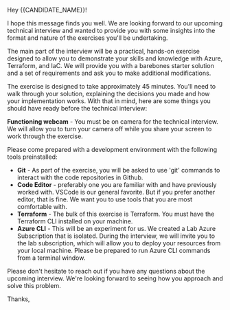 Hey {{CANDIDATE_NAME}}!

I hope this message finds you well. We are looking forward to our upcoming technical interview and wanted to provide you with some insights into the format and nature of the exercises you'll be undertaking.

The main part of the interview will be a practical, hands-on exercise designed to allow you to demonstrate your skills and knowledge with Azure, Terraform, and IaC. We will provide you with a barebones starter solution and a set of requirements and ask you to make additional modifications.

The exercise is designed to take approximately 45 minutes. You'll need to walk through your solution, explaining the decisions you made and how your implementation works. With that in mind, here are some things you should have ready before the technical interview:

**Functioning webcam** - You must be on camera for the technical interview. We will allow you to turn your camera off while you share your screen to work through the exercise.

Please come prepared with a development environment with the following tools preinstalled:

- **Git** - As part of the exercise, you will be asked to use 'git' commands to interact with the code repositories in Github.
- **Code Editor** - preferably one you are familiar with and have previously worked with. VSCode is our general favorite. But if you prefer another editor, that is fine. We want you to use tools that you are most comfortable with.
- **Terraform** - The bulk of this exercise is Terraform. You must have the Terraform CLI installed on your machine.
- **Azure CLI** - This will be an experiment for us. We created a Lab Azure Subscription that is isolated. During the interview, we will invite you to the lab subscription, which will allow you to deploy your resources from your local machine. Please be prepared to run Azure CLI commands from a terminal window.

Please don't hesitate to reach out if you have any questions about the upcoming interview. We're looking forward to seeing how you approach and solve this problem.

Thanks,
